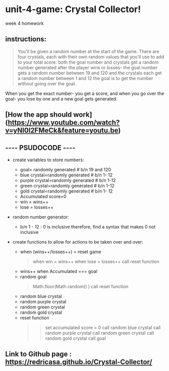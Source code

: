 # unit-4-game: Crystal Collector!
week 4 homework
## instructions:
> You'll be given a random number at the start of the game.
There are four crystals, each with their own random values that you'll use to add to your total score.
both the goal number and crystals get a random number generated after the player wins or losses- the goal number gets a random number between 19 and 120 and the crystals each get a random number between 1 and 12
the goal is to get the number without going over the goal. 

When you get the exact number- you get a score, and when you go over the goal- you lose by one and a new goal gets generated.
## [How the app should work] (https://www.youtube.com/watch?v=yNI0l2FMeCk&feature=youtu.be)

## ----  PSUDOCODE ----
- create variables to store numbers:
    - goal= randomly generated # b/n 19 and 120
    - blue crystal=randomly generated # b/n 1- 12
    - purple crystal=randomly generated # b/n 1-12
    - green crystal=randomly generated # b/n 1-12
    - gold crystal=randomly generated # b/n 1- 12
    - Accumulated score=0
    - win = wins++
    - lose = losses++

- random number generator:
    - b/n 1 - 12 : 0 is inclusive therefore, find a syntax that makes 0 not inclusive
- create functions to allow for actions to be taken over and over:
    - when (wins++/losses++) = reset game
        > when win = wins++
        > when lose = losses++
        > call reset function
    - wins++ when Accumulated === goal
    - random goal 
        > Math.floor(Math.random() )
        > call reset function
    - random blue crystal
    - random purple crystal
    - random green crystal
    - random gold crystal
    - reset function
        >> set accumulated score = 0
        >> call random blue crystal
        >> call random purple crystal
        >> call random green crystal
        >> call random gold crystal
        >> call goal

## Link to Github page : https://redricasa.github.io/Crystal-Collector/


